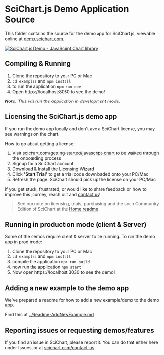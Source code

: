 # SciChart.js Demo Application Source

This folder contains the source for the demo app for SciChart.js, viewable online at [demo.scichart.com](https://demo.scichart.com).

[![SciChart.js Demo - JavaScript Chart library](https://www.scichart.com/wp-content/uploads/2022/12/scichart-js-demo-home-scaled.jpg)](https://demo.scichart.com)

## Compiling & Running

1. Clone the repository to your PC or Mac
2. ```cd examples``` and ```npm install```
3. to run the application ```npm run dev```
4. Open https://localhost:8080 to see the demo!

_**Note:** This will run the application in development mode._

## Licensing the SciChart.js demo app

If you run the demo app locally and don't ave a SciChart license, you may see warnings on the chart.

How to go about getting a license:

1. Visit [scichart.com/getting-started/javascript-chart](https://scichart.com/getting-started/javascript-chart) to be walked through the onboarding process
2. Signup for a SciChart account
3. Download & Install the Licensing Wizard
4. Click **'Start Trial'** to get a trial code downloaded onto your PC/Mac
5. Refresh the page. SciChart should pick up the license on your PC/Mac

If you get stuck, frustrated, or would like to share feedback on how to improve this journey, reach out and [contact us](https://scichart.com/contact-us)!

> See our note on licensing, trials, purchasing and the soon Community Edition of SciChart at the [Home readme](../readme.md)
## Running in production mode (client & Server)

Some of the demos require client & server to be running. To run the demo app in prod mode:

1. Clone the repository to your PC or Mac
2. ```cd examples``` and ```npm install```
3. compile the application ```npm run build```
4. now run the application ```npm start```
5. Now open https://localhost:3030 to see the demo!

## Adding a new example to the demo app

We've prepared a readme for how to add a new example/demo to the demo app.

Find this at [../Readme-AddNewExample.md](../README-AddNewExample.md)

## Reporting issues or requesting demos/features

If you find an issue in SciChart, please report it. You can do that either here under Issues, or at [scichart.com/contact-us](https://scichart.com/contact-us).


